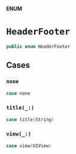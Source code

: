 **ENUM**

# `HeaderFooter`

```swift
public enum HeaderFooter
```

## Cases
### `none`

```swift
case none
```

### `title(_:)`

```swift
case title(String)
```

### `view(_:)`

```swift
case view(UIView)
```
